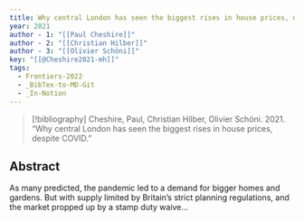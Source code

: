 ```yaml
---
title: Why central London has seen the biggest rises in house prices, despite COVID
year: 2021
author - 1: "[[Paul Cheshire]]"
author - 2: "[[Christian Hilber]]"
author - 3: "[[Olivier Schöni]]"
key: "[[@Cheshire2021-mh]]"
tags:
  - Frontiers-2022
  - _BibTex-to-MD-Git
  - _In-Notion
---
```


> [!bibliography]
> Cheshire, Paul, Christian Hilber, Olivier Schöni. 2021. “Why central London has seen the biggest rises in house prices, despite COVID.” 

## Abstract
As many predicted, the pandemic led to a demand for bigger homes and gardens. But with supply limited by Britain’s strict planning regulations, and the market propped up by a stamp duty waive…